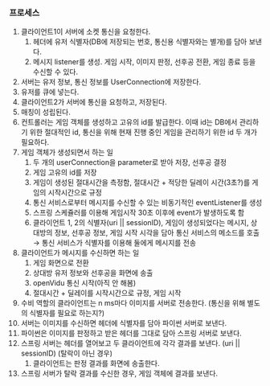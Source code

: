 ### 프로세스

1. 클라이언트1이 서버에 소켓 통신을 요청한다.
    1. 헤더에 유저 식별자(DB에 저장되는 번호, 통신용 식별자와는 별개)를 담아 보낸다.
    2. 메시지 listener를 생성. 게임 시작, 이미지 판정, 선후공 전환, 게임 종료 등을 수신할 수 있다.
2. 서버는 유저 정보, 통신 정보를 UserConnection에 저장한다.
3. 유저를 큐에 넣는다.
4. 클라이언트2가 서버에 통신을 요청하고, 저장된다.
5. 매칭이 성립된다.
6. 컨트롤러는 게임 객체를 생성하고 고유의 id를 발급한다. 이때 id는 DB에서 관리하기 위한 절대적인 id, 통신을 위해 현재 진행 중인 게임을 관리하기 위한 id 두 개가 필요하다.
7. 게임 객체가 생성되면서 하는 일
    1. 두 개의 userConnection을 parameter로 받아 저장, 선후공 결정
    2. 게임 고유의 id를 저장
    3. 게임이 생성된 절대시간을 측정함, 절대시간 + 적당한 딜레이 시간(3초?)를 게임의 시작시간으로 규정
    4. 통신 서비스로부터 메시지를 수신할 수 있는 비동기적인 eventListener를 생성
    5. 스프링 스케쥴러를 이용해 게임시작 30초 이후에 event가 발생하도록 함
    6. 클라이언트 1, 2의 식별자(uri || sessionID), 게임이 생성되었다는 메시지, 상대방의 정보, 선후공 정보, 게임 시작 시각을 담아 통신 서비스의 메소드를 호출 → 통신 서비스가 식별자를 이용해 둘에게 메시지를 전송
8. 클라이언트가 메시지를 수신하면 하는 일
    1. 게임 화면으로 전환
    2. 상대방 유저 정보와 선후공을 화면에 송출
    3. openVidu 통신 시작(아직 안 해봄)
    4. 절대시간 + 딜레이를 시작시간으로 규정, 게임 시작
9. 수비 역할의 클라이언트는 n ms마다 이미지를 서버로 전송한다. (통신을 위해 별도의 식별자를 필요로 하는지?)
10. 서버는 이미지를 수신하면 헤더에 식별자를 담아 파이썬 서버로 보낸다.
11. 파이썬은 이미지를 판정하고 받은 헤더를 그대로 담아 스프링 서버로 보낸다.
12. 스프링 서버는 헤더를 열어보고 두 클라이언트에 각각 결과를 보낸다. (uri || sessionID) (탈락이 아닌 경우)
    1. 클라이언트는 판정 결과를 화면에 송출한다.
13. 스프링 서버가 탈락 결과를 수신한 경우, 게임 객체에 결과를 보낸다.
